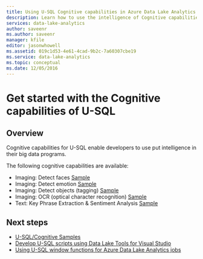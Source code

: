 ```yaml
---
title: Using U-SQL Cognitive capabilities in Azure Data Lake Analytics
description: Learn how to use the intelligence of Cognitive capabilities in U-SQL
services: data-lake-analytics
author: saveenr
ms.author: saveenr
manager: kfile
editor: jasonwhowell
ms.assetid: 019c1d53-4e61-4cad-9b2c-7a60307cbe19
ms.service: data-lake-analytics
ms.topic: conceptual
ms.date: 12/05/2016
---
```

# Get started with the Cognitive capabilities of U-SQL

## Overview
Cognitive capabilities for U-SQL enable developers to use put intelligence in their big data programs. 

The following cognitive capabilities are available:
* Imaging: Detect faces [Sample](https://github.com/Azure-Samples/usql-cognitive-imaging-ocr-hello-world)
* Imaging: Detect emotion [Sample](https://github.com/Azure-Samples/usql-cognitive-imaging-emotion-detection-hello-world)
* Imaging: Detect objects (tagging) [Sample](https://github.com/Azure-Samples/usql-cognitive-imaging-object-tagging-hello-world)
* Imaging: OCR (optical character recognition) [Sample](https://github.com/Azure-Samples/usql-cognitive-imaging-ocr-hello-world)
* Text: Key Phrase Extraction & Sentiment Analysis [Sample](https://github.com/Azure-Samples/usql-cognitive-text-hello-world)







## Next steps
* [U-SQL/Cognitive Samples](https://github.com/Azure-Samples?utf8=✓&q=usql%20cognitive)
* [Develop U-SQL scripts using Data Lake Tools for Visual Studio](data-lake-analytics-data-lake-tools-get-started.md)
* [Using U-SQL window functions for Azure Data Lake Analytics jobs](data-lake-analytics-use-window-functions.md)
